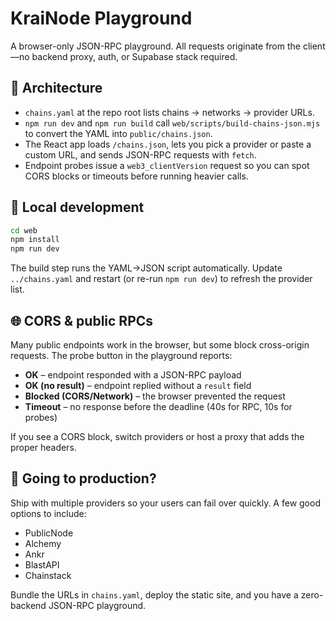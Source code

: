 # KraiNode Playground

A browser-only JSON-RPC playground. All requests originate from the client—no backend proxy, auth, or Supabase stack required.

## 🧱 Architecture

- `chains.yaml` at the repo root lists chains → networks → provider URLs.
- `npm run dev` and `npm run build` call `web/scripts/build-chains-json.mjs` to convert the YAML into `public/chains.json`.
- The React app loads `/chains.json`, lets you pick a provider or paste a custom URL, and sends JSON-RPC requests with `fetch`.
- Endpoint probes issue a `web3_clientVersion` request so you can spot CORS blocks or timeouts before running heavier calls.

## 🚀 Local development

```bash
cd web
npm install
npm run dev
```

The build step runs the YAML→JSON script automatically. Update `../chains.yaml` and restart (or re-run `npm run dev`) to refresh the provider list.

## 🌐 CORS & public RPCs

Many public endpoints work in the browser, but some block cross-origin requests. The probe button in the playground reports:

- **OK** – endpoint responded with a JSON-RPC payload
- **OK (no result)** – endpoint replied without a `result` field
- **Blocked (CORS/Network)** – the browser prevented the request
- **Timeout** – no response before the deadline (40s for RPC, 10s for probes)

If you see a CORS block, switch providers or host a proxy that adds the proper headers.

## 🧭 Going to production?

Ship with multiple providers so your users can fail over quickly. A few good options to include:

- PublicNode
- Alchemy
- Ankr
- BlastAPI
- Chainstack

Bundle the URLs in `chains.yaml`, deploy the static site, and you have a zero-backend JSON-RPC playground.
